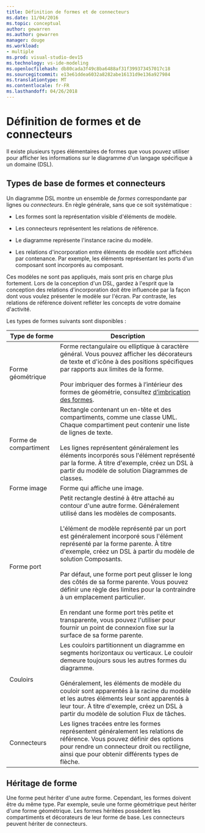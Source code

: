 ```yaml
---
title: Définition de formes et de connecteurs
ms.date: 11/04/2016
ms.topic: conceptual
author: gewarren
ms.author: gewarren
manager: douge
ms.workload:
- multiple
ms.prod: visual-studio-dev15
ms.technology: vs-ide-modeling
ms.openlocfilehash: db80cada3f49c8ba6488af31f399373457017c18
ms.sourcegitcommit: e13e61ddea6032a8282abe16131d9e136a927984
ms.translationtype: MT
ms.contentlocale: fr-FR
ms.lasthandoff: 04/26/2018
---
```

# <a name="defining-shapes-and-connectors"></a>Définition de formes et de connecteurs
Il existe plusieurs types élémentaires de formes que vous pouvez utiliser pour afficher les informations sur le diagramme d'un langage spécifique à un domaine (DSL).

##  <a name="shapeTypes"></a> Types de base de formes et connecteurs
 Un diagramme DSL montre un ensemble de *formes* correspondante par lignes ou *connecteurs*.  En règle générale, sans que ce soit systématique :

-   Les formes sont la représentation visible d'éléments de modèle.

-   Les connecteurs représentent les relations de référence.

-   Le diagramme représente l'instance racine du modèle.

-   Les relations d'incorporation entre éléments de modèle sont affichées par contenance. Par exemple, les éléments représentant les ports d'un composant sont incorporés au composant.

 Ces modèles ne sont pas appliqués, mais sont pris en charge plus fortement. Lors de la conception d'un DSL, gardez à l'esprit que la conception des relations d'incorporation doit être influencée par la façon dont vous voulez présenter le modèle sur l'écran. Par contraste, les relations de référence doivent refléter les concepts de votre domaine d'activité.

 Les types de formes suivants sont disponibles :

|Type de forme|Description|
|----------------|-----------------|
|Forme géométrique|Forme rectangulaire ou elliptique à caractère général. Vous pouvez afficher les décorateurs de texte et d'icône à des positions spécifiques par rapports aux limites de la forme.<br /><br /> Pour imbriquer des formes à l’intérieur des formes de géométrie, consultez [d’imbrication des formes](../modeling/nesting-shapes.md).|
|Forme de compartiment|Rectangle contenant un en-tête et des compartiments, comme une classe UML. Chaque compartiment peut contenir une liste de lignes de texte.<br /><br /> Les lignes représentent généralement les éléments incorporés sous l'élément représenté par la forme. À titre d'exemple, créez un DSL à partir du modèle de solution Diagrammes de classes.|
|Forme image|Forme qui affiche une image.|
|Forme port|Petit rectangle destiné à être attaché au contour d'une autre forme. Généralement utilisé dans les modèles de composants.<br /><br /> L'élément de modèle représenté par un port est généralement incorporé sous l'élément représenté par la forme parente. À titre d'exemple, créez un DSL à partir du modèle de solution Composants.<br /><br /> Par défaut, une forme port peut glisser le long des côtés de sa forme parente. Vous pouvez définir une règle des limites pour la contraindre à un emplacement particulier.<br /><br /> En rendant une forme port très petite et transparente, vous pouvez l'utiliser pour fournir un point de connexion fixe sur la surface de sa forme parente.|
|Couloirs|Les couloirs partitionnent un diagramme en segments horizontaux ou verticaux. Le couloir demeure toujours sous les autres formes du diagramme.<br /><br /> Généralement, les éléments de modèle du couloir sont apparentés à la racine du modèle et les autres éléments leur sont apparentés à leur tour. À titre d'exemple, créez un DSL à partir du modèle de solution Flux de tâches.|
|Connecteurs|Les lignes tracées entre les formes représentent généralement les relations de référence. Vous pouvez définir des options pour rendre un connecteur droit ou rectiligne, ainsi que pour obtenir différents types de flèche.|

##  <a name="shapeInheritance"></a> Héritage de forme
 Une forme peut hériter d'une autre forme. Cependant, les formes doivent être du même type. Par exemple, seule une forme géométrique peut hériter d'une forme géométrique. Les formes héritées possèdent les compartiments et décorateurs de leur forme de base. Les connecteurs peuvent hériter de connecteurs.